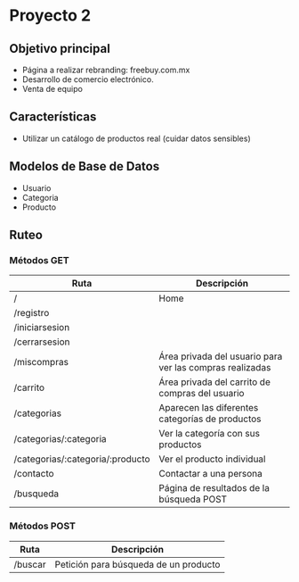 # Proyecto 2

## Objetivo principal

- Página a realizar rebranding: freebuy.com.mx
- Desarrollo de comercio electrónico. 
- Venta de equipo

## Características

- Utilizar un catálogo de productos real (cuidar datos sensibles)


## Modelos de Base de Datos

- Usuario
- Categoria
- Producto

<!-- 
- Carrito
- Pago 
-->


## Ruteo

### Métodos GET

Ruta  | Descripción
------------- | -------------
/  | Home
/registro  | 
/iniciarsesion  | 
/cerrarsesion |
/miscompras | Área privada del usuario para ver las compras realizadas
/carrito | Área privada del carrito de compras del usuario
/categorias | Aparecen las diferentes categorías de productos
/categorias/:categoria | Ver la categoría con sus productos
/categorias/:categoria/:producto | Ver el producto individual
/contacto | Contactar a una persona
/busqueda | Página de resultados de la búsqueda POST

### Métodos POST

Ruta  | Descripción
------------- | -------------
/buscar  | Petición para búsqueda de un producto


